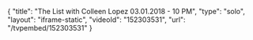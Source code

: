 {
    "title": "The List with Colleen Lopez 03.01.2018 - 10 PM",
    "type": "solo",
    "layout": "iframe-static",
    "videoId": "152303531",
    "url": "\/tvpembed\/152303531"
}